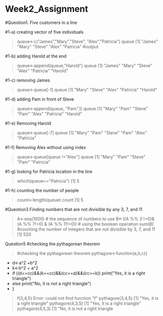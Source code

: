Week2_Assignment
================
#Question1. Five customers in a line

#1-a) creating vector of five individuals
>queue<-c("James","Mary","Steve", "Alex","Patricia")
> queue
[1] "James"    "Mary"     "Steve"    "Alex"     "Patricia"   #output

#1-b) adding Harold at the end
> queue<-append(queue,"Harold")
> queue
[1] "James"    "Mary"     "Steve"    "Alex"     "Patricia" "Harold"  

#1-c) removing James
> queue<-queue[-1]
> queue
[1] "Mary"     "Steve"    "Alex"     "Patricia" "Harold"  

#1-d) adding Pam in front of Steve
> queue<-append(queue, "Pam",1)
> queue
[1] "Mary"     "Pam"      "Steve"    "Pam"      "Alex"     "Patricia" "Harold"  

#1-e) Removing Harold
> queue<-queue[-7]
> queue
[1] "Mary"     "Pam"      "Steve"    "Pam"      "Alex"     "Patricia"

#1-f) Removing Alex without using index
> queue<-queue[queue !="Alex"]
> queue
[1] "Mary"     "Pam"      "Steve"    "Pam"      "Patricia"

#1-g) looking for Patricia location in the line
> which(queue=="Patricia")
[1] 5

#1-h) counting the number of people
> count<-length(queue)
> count
[1] 5

#Question3 Finding numbers that are not divisible by any 3, 7, and 11

> A<-seq(1000) # the sequence of numbers to use
> B<-((A %% 3 !=0)&(A %% 7!=0) & (A %% 11!=0))        # using the boolean operation
> sum(B)                                             #counting the number of integers that are not divisible by 3, 7, and 11
[1] 520

Question5
#checking the pythagorean theorem
> #checking the pythagorean theorem
> pythagore<-function(a,b,c){
+ d<-a^2 +b^2
+ k<-b^2 + a^2
+ if ((d==c*c)&&(k==c*c)&&(c*c==d)&&(c*c==k)) print("Yes, it is a right triangle")
+ else print("No, it is not a right triangle")
+ }
> f(3,4,5)
Error: could not find function "f"
> pythagore(3,4,5)
[1] "Yes, it is a right triangle"
> pythagore(4,3,5)
[1] "Yes, it is a right triangle"
> pythagore(4,5,3)
[1] "No, it is not a right triangle
